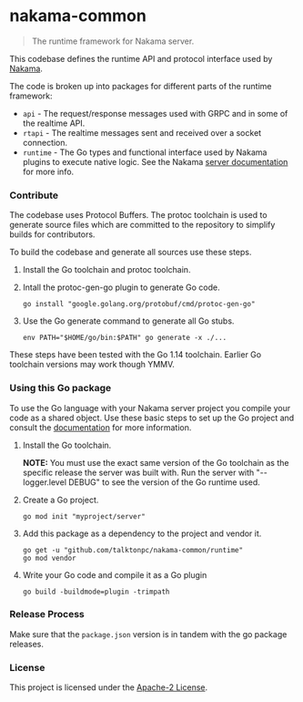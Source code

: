 nakama-common
===

> The runtime framework for Nakama server.

This codebase defines the runtime API and protocol interface used by [Nakama](https://github.com/talktonpc/nakama).

The code is broken up into packages for different parts of the runtime framework:

* `api` - The request/response messages used with GRPC and in some of the realtime API.
* `rtapi` - The realtime messages sent and received over a socket connection.
* `runtime` - The Go types and functional interface used by Nakama plugins to execute native logic. See the Nakama [server documentation](https://talktonpc.com/docs/runtime-code-basics/) for more info.

### Contribute

The codebase uses Protocol Buffers. The protoc toolchain is used to generate source files which are committed to the repository to simplify builds for contributors.

To build the codebase and generate all sources use these steps.

1. Install the Go toolchain and protoc toolchain.

2. Intall the protoc-gen-go plugin to generate Go code.

   ```shell
   go install "google.golang.org/protobuf/cmd/protoc-gen-go"
   ```

3. Use the Go generate command to generate all Go stubs.

   ```shell
   env PATH="$HOME/go/bin:$PATH" go generate -x ./...
   ```

These steps have been tested with the Go 1.14 toolchain. Earlier Go toolchain versions may work though YMMV.

### Using this Go package

To use the Go language with your Nakama server project you compile your code as a shared object. Use these basic steps to set up the Go project and consult the [documentation](https://talktonpc.com/docs/runtime-code-basics/) for more information.

1. Install the Go toolchain.

   __NOTE:__ You must use the exact same version of the Go toolchain as the specific release the server was built with. Run the server with "--logger.level DEBUG" to see the version of the Go runtime used.

2. Create a Go project.

   ```shell
   go mod init "myproject/server"
   ```

3. Add this package as a dependency to the project and vendor it.

   ```shell
   go get -u "github.com/talktonpc/nakama-common/runtime"
   go mod vendor
   ```

3. Write your Go code and compile it as a Go plugin

   ```shell
   go build -buildmode=plugin -trimpath
   ```

### Release Process

Make sure that the `package.json` version is in tandem with the go package releases.

### License

This project is licensed under the [Apache-2 License](https://github.com/talktonpc/nakama-common/blob/master/LICENSE).
